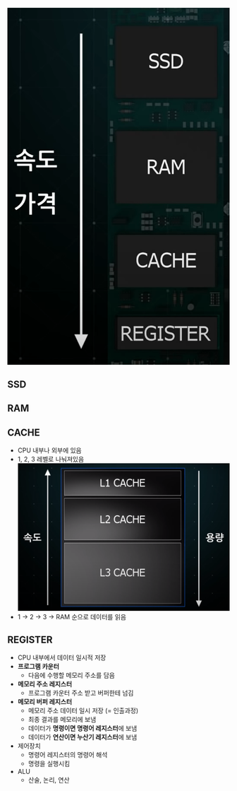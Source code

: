 ![DataStorage](Img/DataStorage.png)
## SSD
## RAM
## CACHE
- CPU 내부나 외부에 있음
- 1, 2, 3 레벨로 나눠져있음
  ![Cache](Img/Cache.png)
- 1 -> 2 -> 3 -> RAM 순으로 데이터를 읽음
## REGISTER
- CPU 내부에서 데이터 일시적 저장
- **프로그램 카운터** 
  - 다음에 수행할 메모리 주소를 담음
- **메모리 주소 레지스터** 
  - 프로그램 카운터 주소 받고 버퍼한테 넘김
- **메모리 버퍼 레지스터**  
  - 메모리 주소 데이터 일시 저장 (= 인출과정)
  - 최종 결과를 메모리에 보냄
  - 데이터가 **명령이면 명령어 레지스터**에 보냄
  - 데이터가 **연산이면 누산기 레지스터**에 보냄
- 제어장치
  - 명령어 레지스터의 명령어 해석 
  - 명령을 실행시킴
- ALU
  - 산술, 논리, 연산
